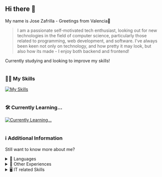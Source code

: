 <!-- Header Section: Greetings, Bio and Info -->
## Hi there 👋

<!-- https://codesandbox.io/s/readme-intro-gif-forked-t4rnjx?file=/src/main.js lmao what -->

My name is Jose Zafrilla - Greetings from Valencia🥘 <br>

> I am a passionate self-motivated tech enthusiast, looking out for new technologies in the field of computer science, particularly those related to programming, web development, and software. 
> I've always been keen not only on technology, and how pretty it may look, but also how its made - I enjoy both backend and frontend! <br>

Currently studying and looking to improve my skills!<br><br>

<!-- Skills & Learning section -->

### 👨‍💻 My Skills 
[![My Skills](https://skillicons.dev/icons?i=html,css,java,blender,ps,wordpress,mysql)](https://skillicons.dev)<br><br>

### 🛠️ Currently Learning...
[![Currently Learning...](https://skillicons.dev/icons?i=js,php,laravel,maven)](https://skillicons.dev)<br><br>

<!-- Gif under construction -->
<!-- The video used in the gif was taken from: https://www.youtube.com/watch?v=s9xk77X4m5c -->

<!--
### 🚧 Projects
Nothing worth mentioning... yet!-->

<!-- Additional Info section -->

### ℹ️ Additional Information
Still want to know more about me?

<!-- Language Summary -->
<details>
<summary> 💬 Languages</summary> <br>
· Spanish: Native <br>
· Valencian: Native <br>
· English: B2 passed with honor, equivalent to C1 (Cambridge) <br><br>

> From a young age, I have been passionate about both technology and the English language, and I have used English on a daily basis as long as I can remember. This has allowed me to improve my skills and communicate with people from all walks of life. <br>
</details>

<!-- Other Experiences Summary -->
<details>
<summary> 🧠 Other Experiences </summary> <br>
· Got experience by training under an profesional's business IT team <br>
· Worked on several fields with different kinds of people from all ages and personalities <br>
· Participated in several projects with different partners through many courses <br><br>

> Even though I still got much to learn, the brief experiences i've already had are shaping me in the right direction, boht making me a good team player and giving me enough enthusiasm and motivation to keep on learning while doing a good job. <br>
</details>

<!-- IT related Skills Summary -->
<details>
<summary> 🖥️ IT related Skills </summary> <br>

· Assemble and mantain computer equipment<br>
· Local Area Networks<br>
· Office Applications and others<br>
· Single-user/Multi-user operating systems environments<br>
· Network Operating Systems<br>
· Computer Security<br>
· Network Services<br>
· Web Applications<br>
· Vocational Training, Labor Guidance, Business and Entrepreneurial Initiative<br>
· Web Hosting Systems<br>
· Servers & Clients<br>
· MYSQL Databases<br>
· Worked with environments like Github and Docker<br>

Miscelaneous IT Certifications:<br>
· Cisco Networking and Routing<br>
· Microsoft Office Specialist<br>

</details>

<!-- END OF VISIBLE CONTENT -->
<!--
**Jozaru27/Jozaru27** is a ✨ _special_ ✨ repository because its `README.md` (this file) appears on your GitHub profile.

Here are some ideas to get you started:

- 🔭 I’m currently working on ...
- 🌱 I’m currently learning ...
- 👯 I’m looking to collaborate on ...
- 🤔 I’m looking for help with ...
- 💬 Ask me about ...
- 📫 How to reach me: ...
- 😄 Pronouns: ...
- ⚡ Fun fact: ...
-->

<!-- Big Icons in this Readme hav been used thanks to https://skillicons.dev/ -->
